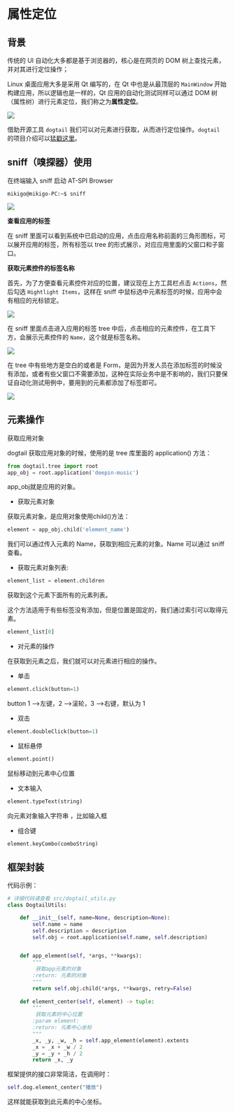 # 属性定位

## 背景

传统的 UI 自动化大多都是基于浏览器的，核心是在网页的 DOM 树上查找元素，并对其进行定位操作；

Linux 桌面应用大多是采用 Qt 编写的，在 Qt 中也是从最顶层的 `MainWindow` 开始构建应用，所以逻辑也是一样的，Qt 应用的自动化测试同样可以通过 DOM 树（属性树）进行元素定位，我们称之为**属性定位**。

![](https://pic.imgdb.cn/item/64f054c4661c6c8e54ff48ef.png)

借助开源工具 `dogtail` 我们可以对元素进行获取，从而进行定位操作。`dogtail` 的项目介绍可以[猛戳这里](https://gitlab.com/dogtail/dogtail/)。

## sniff（嗅探器）使用

在终端输入 sniff 启动 AT-SPI Browser

```shell
mikigo@mikigo-PC:~$ sniff
```

![](https://pic.imgdb.cn/item/64f054c9661c6c8e54ff4dd8.png)

**查看应用的标签**

在 sniff 里面可以看到系统中已启动的应用，点击应用名称前面的三角形图标，可以展开应用的标签，所有标签以 tree 的形式展示，对应应用里面的父窗口和子窗口。

**获取元素控件的标签名称**

首先，为了方便查看元素控件对应的位置，建议现在上方工具栏点击 `Actions`，然后勾选 `Hightlight Items`，这样在 sniff 中鼠标选中元素标签的时候，应用中会有相应的光标锁定。

![](https://pic.imgdb.cn/item/64f054c9661c6c8e54ff4e0e.png)

在 sniff 里面点击进入应用的标签 tree 中后，点击相应的元素控件，在工具下方，会展示元素控件的 `Name`，这个就是标签名称。

![](https://pic.imgdb.cn/item/64f054c9661c6c8e54ff4e56.png)

在 tree 中有些地方是空白的或者是 Form，是因为开发人员在添加标签的时候没有添加，或者有些父窗口不需要添加，这种在实际业务中是不影响的，我们只要保证自动化测试用例中，要用到的元素都添加了标签即可。

![](https://pic.imgdb.cn/item/64f054ca661c6c8e54ff4f0b.png)

## 元素操作

获取应用对象

dogtail 获取应用对象的时候，使用的是 tree 库里面的 application() 方法：

```python
from dogtail.tree import root
app_obj = root.application('deepin-music')
```

app_obj就是应用的对象。

- 获取元素对象

获取元素对象，是应用对象使用child()方法：

```python
element = app_obj.child('element_name')
```

我们可以通过传入元素的 Name，获取到相应元素的对象。Name 可以通过 sniff 查看。

- 获取元素对象列表:

```python
element_list = element.children
```

获取到这个元素下面所有的元素列表。

这个方法适用于有些标签没有添加，但是位置是固定的，我们通过索引可以取得元素。

```python
element_list[0]
```

- 对元素的操作

在获取到元素之后，我们就可以对元素进行相应的操作。

- 单击

```python
element.click(button=1)
```

button 1 —>左键，2 —>滚轮，3 —>右键，默认为 1

- 双击

```python
element.doubleClick(button=1)
```

- 鼠标悬停

```python
element.point()
```

鼠标移动到元素中心位置

- 文本输入

```python
element.typeText(string)
```

向元素对象输入字符串 ，比如输入框

- 组合键

```python
element.keyCombo(comboString)
```

## 框架封装

代码示例：

```python
# 详细代码请查看 src/dogtail_utils.py
class DogtailUtils:

    def __init__(self, name=None, description=None):
        self.name = name
        self.description = description
        self.obj = root.application(self.name, self.description)


    def app_element(self, *args, **kwargs):
        """
         获取app元素的对象
        :return: 元素的对象
        """
        return self.obj.child(*args, **kwargs, retry=False)
    
    def element_center(self, element) -> tuple:
        """
         获取元素的中心位置
        :param element:
        :return: 元素中心坐标
        """
        _x, _y, _w, _h = self.app_element(element).extents
        _x = _x + _w / 2
        _y = _y + _h / 2
        return _x, _y
```

框架提供的接口非常简洁，在调用时：

```python
self.dog.element_center("播放")
```

这样就能获取到此元素的中心坐标。
